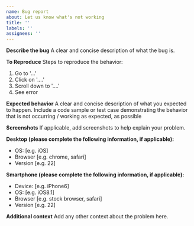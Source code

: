 ```yaml
---
name: Bug report
about: Let us know what's not working
title: ''
labels: ''
assignees: ''
---
```


**Describe the bug**
A clear and concise description of what the bug is.

**To Reproduce**
Steps to reproduce the behavior:

1. Go to '...'
2. Click on '....'
3. Scroll down to '....'
4. See error

**Expected behavior**
A clear and concise description of what you expected to happen. Include a code sample or test case demonstrating the behavior that is not occurring / working as expected, as possible

**Screenshots**
If applicable, add screenshots to help explain your problem.

**Desktop (please complete the following information, if applicable):**

- OS: [e.g. iOS]
- Browser [e.g. chrome, safari]
- Version [e.g. 22]

**Smartphone (please complete the following information, if applicable):**

- Device: [e.g. iPhone6]
- OS: [e.g. iOS8.1]
- Browser [e.g. stock browser, safari]
- Version [e.g. 22]

**Additional context**
Add any other context about the problem here.
